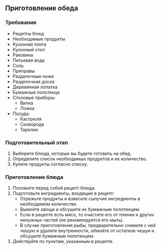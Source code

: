 ## Приготовление обеда

### Требования

- Рецепты блюд
- Необходимые продукты
- Кухонная плита
- Кухонный стол
- Раковина
- Питьевая вода
- Соль
- Приправы
- Разделочные ножи
- Разделочная доска
- Деревянная лопатка
- Бумажные полотенца
- Столовые приборы:
    - Вилка
    - Ложка
- Посуда:
    - Кастрюля
    - Сковорода
    - Тарелки

### Подготовительный этап

1. Выберите блюда, которые вы будете готовить на обед.
2. Определите список необходимых продуктов и их количество.
3. Купите продукты согласно списку.

### Приготовление блюда

1. Положите перед собой рецепт блюда.
2. Подготовьте ингредиенты, входящие в рецепт: 
    - Отрежьте продукты и взвесьте сыпучие ингредиенты в необходимом количестве.
    - Вымойте овощи и обсушите их бумажным полотенцем.
    - Если в рецепте есть мясо, то очистите его от пленки и других ненужных частей (не рекомендуется его мыть).
    - В случае приготовления рыбы, предварительно снимите с неё чешую и удалите внутренности, обмойте от остатков чешуи и обсушите бумажным полотенцем.
3. Действуйте по пунктам, указанным в рецепте.
